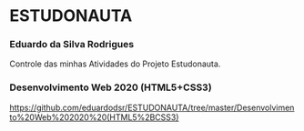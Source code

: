 # ESTUDONAUTA

### Eduardo da Silva Rodrigues

Controle das minhas Atividades do Projeto Estudonauta.

### Desenvolvimento Web 2020 (HTML5+CSS3)
https://github.com/eduardodsr/ESTUDONAUTA/tree/master/Desenvolvimento%20Web%202020%20(HTML5%2BCSS3)
